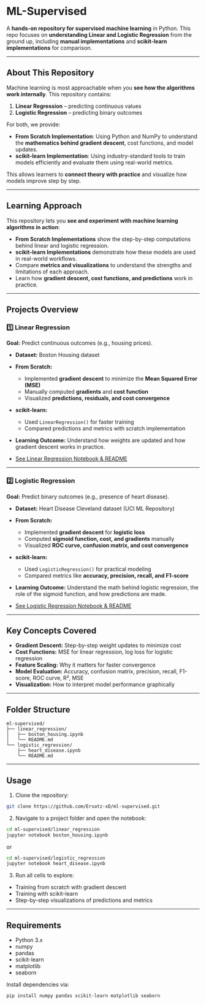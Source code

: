 # ML-Supervised

A **hands-on repository for supervised machine learning** in Python.
This repo focuses on **understanding Linear and Logistic Regression** from the ground up, including **manual implementations** and **scikit-learn implementations** for comparison.

---

## About This Repository

Machine learning is most approachable when you **see how the algorithms work internally**.
This repository contains:

1. **Linear Regression** – predicting continuous values
2. **Logistic Regression** – predicting binary outcomes

For both, we provide:

* **From Scratch Implementation**: Using Python and NumPy to understand the **mathematics behind gradient descent**, cost functions, and model updates.
* **scikit-learn Implementation**: Using industry-standard tools to train models efficiently and evaluate them using real-world metrics.

This allows learners to **connect theory with practice** and visualize how models improve step by step.

---

## Learning Approach

This repository lets you **see and experiment with machine learning algorithms in action**:

* **From Scratch Implementations** show the step-by-step computations behind linear and logistic regression.
* **scikit-learn Implementations** demonstrate how these models are used in real-world workflows.
* Compare **metrics and visualizations** to understand the strengths and limitations of each approach.
* Learn how **gradient descent, cost functions, and predictions** work in practice.

---

## Projects Overview

### 1️⃣ Linear Regression

**Goal:** Predict continuous outcomes (e.g., housing prices).

* **Dataset:** Boston Housing dataset
* **From Scratch:**

  * Implemented **gradient descent** to minimize the **Mean Squared Error (MSE)**
  * Manually computed **gradients** and **cost function**
  * Visualized **predictions, residuals, and cost convergence**
* **scikit-learn:**

  * Used `LinearRegression()` for faster training
  * Compared predictions and metrics with scratch implementation
* **Learning Outcome:** Understand how weights are updated and how gradient descent works in practice.
* [See Linear Regression Notebook & README](./linear_regression)

---

### 2️⃣ Logistic Regression

**Goal:** Predict binary outcomes (e.g., presence of heart disease).

* **Dataset:** Heart Disease Cleveland dataset (UCI ML Repository)
* **From Scratch:**

  * Implemented **gradient descent** for **logistic loss**
  * Computed **sigmoid function, cost, and gradients** manually
  * Visualized **ROC curve, confusion matrix, and cost convergence**
* **scikit-learn:**

  * Used `LogisticRegression()` for practical modeling
  * Compared metrics like **accuracy, precision, recall, and F1-score**
* **Learning Outcome:** Understand the math behind logistic regression, the role of the sigmoid function, and how predictions are made.
* [See Logistic Regression Notebook & README](./logistic_regression)

---

## Key Concepts Covered

* **Gradient Descent:** Step-by-step weight updates to minimize cost
* **Cost Functions:** MSE for linear regression, log loss for logistic regression
* **Feature Scaling:** Why it matters for faster convergence
* **Model Evaluation:** Accuracy, confusion matrix, precision, recall, F1-score, ROC curve, R², MSE
* **Visualization:** How to interpret model performance graphically

---

## Folder Structure

```
ml-supervised/
├── linear_regression/
│   ├── boston_housing.ipynb
│   └── README.md
└── logistic_regression/
    ├── heart_disease.ipynb
    └── README.md
```

---

## Usage

1. Clone the repository:

```bash
git clone https://github.com/Ersatz-xD/ml-supervised.git
```

2. Navigate to a project folder and open the notebook:

```bash
cd ml-supervised/linear_regression
jupyter notebook boston_housing.ipynb
```

or

```bash
cd ml-supervised/logistic_regression
jupyter notebook heart_disease.ipynb
```

3. Run all cells to explore:

* Training from scratch with gradient descent
* Training with scikit-learn
* Step-by-step visualizations of predictions and metrics

---

## Requirements

* Python 3.x
* numpy
* pandas
* scikit-learn
* matplotlib
* seaborn

Install dependencies via:

```bash
pip install numpy pandas scikit-learn matplotlib seaborn
```


